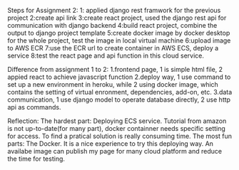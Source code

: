 Steps for Assignment 2:
1: applied django rest framwork for the previous project
2:create api link
3:create react project, used the django rest api for communication with django backend
4:build react project, combine the output to django project template
5:create docker image by docker desktop for the whole project, test the image in local virtual machine
6:upload image to AWS ECR
7:use the ECR url to create container in AWS ECS, deploy a service
8:test the react page and api function in this cloud service.

Difference from assignment 1 to 2:
1.frontend page, 1 is simple html file, 2 appied react to achieve javascript function
2.deploy way, 1 use command to set up a new environment in heroku, while 2 using docker image, which contains the setting of virtual enronment, dependencies, add-on, etc.
3.data communication, 1 use django model to operate database directly, 2 use http api as commands.

Reflection:
The hardest part:
Deploying ECS service. Tutorial from amazon is not up-to-date(for many part), docker containner needs specific setting for access. To find a pratical solution is really consuming time.
The most fun parts:
The Docker. It is a nice experience to try this deploying way. An availabe image can publish my page for many cloud platform and reduce the time for testing. 